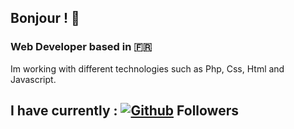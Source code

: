 ## Bonjour ! 👋

### Web Developer based in 🇫🇷

Im working with different technologies such as Php, Css, Html and Javascript.

## I have currently : [![Github](https://img.shields.io/github/followers/Messaoudi-Nagib?label=Follow&style=social)](https://github.com/Messaoudi-Nagib) Followers
